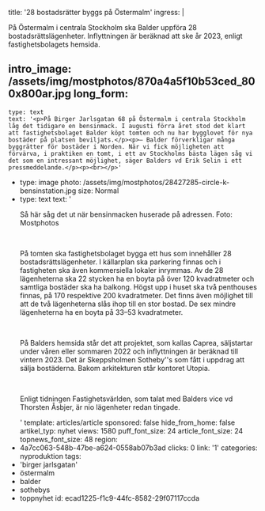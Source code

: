title: '28 bostadsrätter byggs på Östermalm'
ingress: |
  <p>På Östermalm i centrala Stockholm ska Balder uppföra 28 bostadsrättslägenheter. Inflyttningen är beräknad att ske år 2023, enligt fastighetsbolagets hemsida.
  </p>
  
intro_image: /assets/img/mostphotos/870a4a5f10b53ced_800x800ar.jpg
long_form:
  -
    type: text
    text: '<p>På Birger Jarlsgatan 68 på Östermalm i centrala Stockholm låg det tidigare en bensinmack. I augusti förra året stod det klart att fastighetsbolaget Balder köpt tomten och nu har bygglovet för nya bostäder på platsen beviljats.</p><p>– Balder förverkligar många byggrätter för bostäder i Norden. När vi fick möjligheten att förvärva, i praktiken en tomt, i ett av Stockholms bästa lägen såg vi det som en intressant möjlighet, säger Balders vd Erik Selin i ett pressmeddelande.</p><p><br></p>'
  -
    type: image
    photo: /assets/img/mostphotos/28427285-circle-k-bensinstation.jpg
    size: Normal
  -
    type: text
    text: '<p>Så här såg det ut när bensinmacken huserade på adressen. Foto: Mostphotos</p><p><br></p><p>På tomten ska fastighetsbolaget bygga ett hus som innehåller 28 bostadsrättslägenheter. I källarplan ska parkering finnas och i fastigheten ska även kommersiella lokaler inrymmas. Av de 28 lägenheterna ska 22 stycken ha en boyta på över 120 kvadratmeter och samtliga bostäder ska ha balkong. Högst upp i huset ska två penthouses finnas, på 170 respektive 200 kvadratmeter. Det finns även möjlighet till att de två lägenheterna slås ihop till en stor bostad. De sex mindre lägenheterna ha en boyta på 33–53 kvadratmeter.</p><p><br></p><p>På Balders hemsida står det att projektet, som kallas Caprea, säljstartar under våren eller sommaren 2022 och inflyttningen är beräknad till vintern 2023. Det är Skeppsholmen Sotheby''s som fått i uppdrag att sälja bostäderna. Bakom arkitekturen står kontoret Utopia.</p><p><br></p><p>Enligt tidningen Fastighetsvärlden, som talat med Balders vice vd Thorsten Åsbjer, är nio lägenheter redan tingade.</p>'
template: articles/article
sponsored: false
hide_from_home: false
artikel_typ: nyhet
views: 1580
puff_font_size: 24
article_font_size: 24
topnews_font_size: 48
region:
  - 4a7cc063-548b-47be-a624-0558ab07b3ad
clicks: 0
link: '1'
categories: nyproduktion
tags:
  - 'birger jarlsgatan'
  - östermalm
  - balder
  - sothebys
  - toppnyhet
id: ecad1225-f1c9-44fc-8582-29f07117ccda
